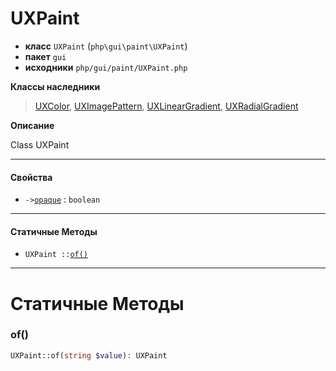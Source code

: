 # UXPaint

- **класс** `UXPaint` (`php\gui\paint\UXPaint`)
- **пакет** `gui`
- **исходники** `php/gui/paint/UXPaint.php`

**Классы наследники**

> [UXColor](https://github.com/jphp-compiler/jphp/blob/master/exts/jphp-gui-ext/api-docs/classes/php/gui/paint/UXColor.ru.md), [UXImagePattern](https://github.com/jphp-compiler/jphp/blob/master/exts/jphp-gui-ext/api-docs/classes/php/gui/paint/UXImagePattern.ru.md), [UXLinearGradient](https://github.com/jphp-compiler/jphp/blob/master/exts/jphp-gui-ext/api-docs/classes/php/gui/paint/UXLinearGradient.ru.md), [UXRadialGradient](https://github.com/jphp-compiler/jphp/blob/master/exts/jphp-gui-ext/api-docs/classes/php/gui/paint/UXRadialGradient.ru.md)

**Описание**

Class UXPaint

---

#### Свойства

- `->`[`opaque`](#prop-opaque) : `boolean`

---

#### Статичные Методы

- `UXPaint ::`[`of()`](#method-of)

---
# Статичные Методы

<a name="method-of"></a>

### of()
```php
UXPaint::of(string $value): UXPaint
```